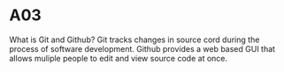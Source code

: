 # A03
What is Git and Github?
Git tracks changes in source cord during the process of software development. Github provides a web based GUI that allows muliple people to edit and view source code at once. 
